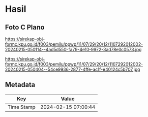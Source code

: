 # Hasil

## Foto C Plano

https://sirekap-obj-formc.kpu.go.id/f003/pemilu/ppwp/11/07/29/20/12/1107292012002-20240215-050114--4ad5d550-fa79-4e10-9972-3ad78e0c0573.jpg

https://sirekap-obj-formc.kpu.go.id/f003/pemilu/ppwp/11/07/29/20/12/1107292012002-20240215-050404--54ce9936-2877-4ffe-ac1f-e40124c5b707.jpg


## Metadata

| Key        | Value               |
| ---------- | ------------------- |
| Time Stamp | 2024-02-15 07:00:44 |



